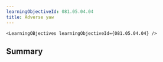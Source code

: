 ```yaml
---
learningObjectiveId: 081.05.04.04
title: Adverse yaw
---
```


```tsx eval
<LearningOBjectives learningObjectiveId={081.05.04.04} />
```

## Summary
